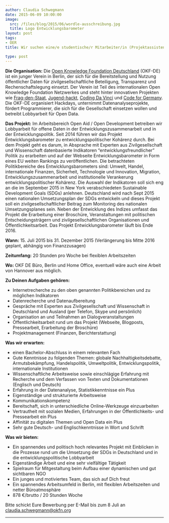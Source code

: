 ```yaml
---
author: Claudia Schwegmann
date: 2015-06-09 10:00:00
image:
  src: /files/blog/2015/06/wordle-ausschreibung.jpg
  title: Logo Entwicklungsbarometer
layout: post
tags:
- OER
title: Wir suchen eine/e studentische/r Mitarbeiter/in (Projektassistent/in) für unseren Entwicklungsbarometer

type: post
---
```

**Die Organisation:** Die [Open Knowledge Foundation Deutschland](okfn.de) (OKF-DE) ist ein junger Verein in Berlin, der sich für die Bereitstellung und Nutzung öffentlicher Daten für zivilgesellschaftliche Beteiligung, Transparenz und Rechenschaftslegung einsetzt. Der Verein ist Teil des internationalen Open Knowledge Foundation Netzwerkes und steht hinter innovativen Projekten wie [Frag-den-Staat](https://fragdenstaat.de), [Jugend-hackt](http://jugendhackt.de), [Coding Da Vinci](http://codingdavinci.de) und [Code for Germany](http://codefor.de). Die OKF-DE organisiert Hackdays, unternimmt Datenanalyseprojekte, fördert Programmierer, die sich für die Gesellschaft einsetzen wollen und betreibt Lobbyarbeit für Open Data.

**Das Projekt:** Im Arbeitsbereich Open Aid / Open Development betreiben wir Lobbyarbeit für offene Daten in der Entwicklungszusammenarbeit und in der Entwicklungspolitik. Seit 2014 führen wir das Projekt Entwicklungsbarometer zu entwicklungspolitischer Kohärenz durch. Bei dem Projekt geht es darum, in Absprache mit Experten aus Zivilgesellschaft und Wissenschaft datenbasierte Indikatoren “entwicklungsfreundlicher” Politik zu erarbeiten und auf der Webseite Entwicklungsbarometer in Form eines EU weiten Rankings zu veröffentlichen. Die betrachteten Politikbereiche des Entwicklungsbarometers sind: Umwelt, Handel, internationale Finanzen, Sicherheit, Technologie und Innovation, Migration, Entwicklungszusammenarbeit und institutionelle Verankerung entwicklungspolitischer Kohärenz. Die Auswahl der Indikatoren soll sich eng an die im September 2015 in New York verabschiedeten Sustainable Development Goals (SDGs) anlehnen.  Deutschland wird nach Sept 2015 einen nationalen Umsetzungsplan der SDGs entwickeln und dieses Projekt soll ein zivilgesellschaftlicher Beitrag zum Monitoring des nationalen Umsetzungsplanes sein.
Neben der Entwicklung des Indizes umfasst das Projekt die Erarbeitung einer Broschüre, Veranstaltungen mit politischen Entscheidungsträgern und zivilgesellschaftlichen Organisationen und Öffentlichkeitsarbeit. Das Projekt Entwicklungsbarometer läuft bis Ende 2016.

**Wann:** 15. Juli 2015 bis 31. Dezember 2015 (Verlängerung bis Mitte 2016 geplant, abhängig von Finanzzusagen)

**Zeitumfang:**  20 Stunden pro Woche bei flexiblen Arbeitszeiten

**Wo:** OKF DE Büro, Berlin und Home Office, eventuell wäre auch eine Arbeit von Hannover aus möglich.

**Zu Deinen Aufgaben gehören:**

* Internetrecherche zu den oben genannten Politikbereichen und zu möglichen Indikatoren
* Datenrecherche und Datenaufbereitung
* Gespräche mit Experten aus Zivilgesellschaft und Wissenschaft in Deutschland und Ausland (per Telefon, Skype und persönlich)
* Organisation an und Teilnahmen an Dialogveranstaltungen
* Öffentlichkeitsarbeit rund um das Projekt (Webseite, Blogposts, Pressearbeit, Erarbeitung der Broschüre)
* Projektmanagement (Finanzen, Berichterstattung)

**Was wir erwarten:**

* einen Bachelor-Abschluss in einem relevanten Fach
* Gute Kenntnisse zu folgenden Themen: globale Nachhaltigkeitsdebatte, Armutsbekämpfung, Handelspolitik, Umweltpolitik, Entwicklungspolitik, internationale Institutionen
* Wissenschaftliche Arbeitsweise sowie einschlägige Erfahrung mit Recherche und dem Verfassen von Texten und Dokumentationen (Englisch und Deutsch)
* Erfahrung in der Datenanalyse, Statistikkenntnisse ein Plus
* Eigenständige und strukturierte Arbeitsweise
* Kommunikationskompetenz
* Bereitschaft, sich in unterschiedliche Online-Werkzeuge einzuarbeiten
* Vertrautheit mit sozialen Medien, Erfahrungen in der Öffentlichkeits- und Pressearbeit ein Plus
* Affinität zu digitalen Themen und Open Data ein Plus
* Sehr gute Deutsch- und Englischkenntnisse in Wort und Schrift

**Was wir bieten:**

* Ein spannendes und politisch hoch relevantes Projekt mit Einblicken in die Prozesse rund um die Umsetzung der SDGs in Deutschland und in die entwicklungspolitische Lobbyarbeit
* Eigenständige Arbeit und eine sehr vielfältige Tätigkeit
* Spielraum für Mitgestaltung beim Aufbau einer dynamischen und gut sichtbaren NGO
* Ein junges und motiviertes Team, das sich auf Dich freut
* Ein spannendes Arbeitsumfeld in Berlin, mit flexiblen Arbeitszeiten und netter Büroatmosphäre
* 878 €/brutto / 20 Stunden Woche

Bitte schickt Eure Bewerbung per E-Mail bis zum 8 Juli an [claudia.schwegmann@okfn.org](mailto:claudia.schwegmann@okfn.org)
<hr>

